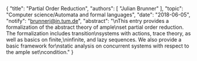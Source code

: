 {
    "title": "Partial Order Reduction",
    "authors": [
        "Julian Brunner"
    ],
    "topic": "Computer science/Automata and formal languages",
    "date": "2018-06-05",
    "notify": "brunnerj@in.tum.de",
    "abstract": "\nThis entry provides a formalization of the abstract theory of ample\nset partial order reduction. The formalization includes transition\nsystems with actions, trace theory, as well as basics on finite,\ninfinite, and lazy sequences. We also provide a basic framework for\nstatic analysis on concurrent systems with respect to the ample set\ncondition."
}